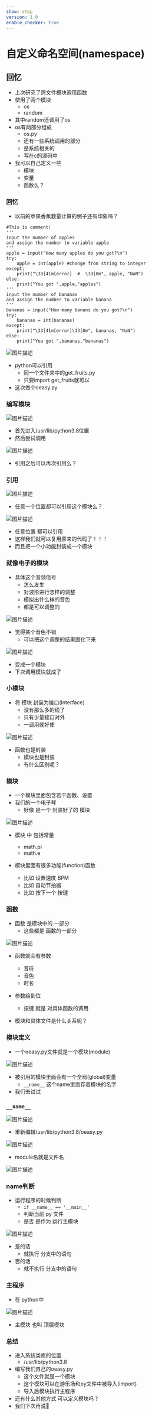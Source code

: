 ```yaml
---
show: step
version: 1.0
enable_checker: true
---
```


# 自定义命名空间(namespace)

## 回忆

- 上次研究了跨文件模块调用函数
- 使用了两个模块
	- os
	- random
- 其中random还调用了os
- os有两部分组成
	- os.py
	- 还有一些系统调用的部分
	- 是系统相关的
	- 写在c的源码中
- 我可以自己定义一些
	- 模块
	- 变量
	- 函数么？

### 回忆

- 以前的苹果香蕉数量计算的例子还有印象吗？

```
#This is comment!
'''
input the number of apples
and assign the number to variable apple
'''
apple = input("How many apples do you got?\n")
try:
    apple = int(apple) #change from string to integer
except:
    print("\33[41m[error]  #  \33[0m", apple, "NaN")
else:
    print("You got ",apple,"apples")
'''
input the number of bananas
and assign the number to variable banana
'''
bananas = input("How many banans do you got?\n")
try:
    bananas = int(bananas)
except:
    print("\33[41m[error]\33[0m", bananas, "NaN")
else:
    print("You got ",bananas,"bananas")
```

![图片描述](https://doc.shiyanlou.com/courses/uid1190679-20230629-1688047732689)

- python可以引用 
	- 同一个文件夹中的get_fruits.py
	- 只要import get_fruits就可以
- 这次做个oeasy.py


### 编写模块

![图片描述](https://doc.shiyanlou.com/courses/uid1190679-20220803-1659524087182)

- 首先进入/usr/lib/python3.8位置
- 然后尝试调用

![图片描述](https://doc.shiyanlou.com/courses/uid1190679-20220803-1659524156659)

- 引用之后可以再次引用么？

### 引用

![图片描述](https://doc.shiyanlou.com/courses/uid1190679-20220803-1659526900182)

- 任意一个位置都可以引用这个模块么？

![图片描述](https://doc.shiyanlou.com/courses/uid1190679-20220803-1659524285826)

- 任意位置 都可以引用
- 这样我们就可以复用原来的代码了！！！
- 而且把一个小功能封装成一个模块

### 就像电子的模块

- 具体这个音频信号 
	- 怎么发生 
	- 对波形进行怎样的调整 
	- 模拟出什么样的音色
	- 都是可以调整的 

![图片描述](https://doc.shiyanlou.com/courses/uid1190679-20220905-1662369258824)

- 觉得某个音色不错
	- 可以把这个调整的结果固化下来 

![图片描述](https://doc.shiyanlou.com/courses/uid1190679-20240301-1709288597554)

- 变成一个模块 
- 下次调用模块就成了 

### 小模块

- 将 模块 封装为接口(Interface)
	- 没有那么多的线了
	- 只有少量接口对外
	- 一调用就好使

![图片描述](https://doc.shiyanlou.com/courses/uid1190679-20220905-1662369342637)

- 函数也是封装
	- 模块也是封装
	- 有什么区别呢？

### 模块

- 一个模块里面包含若干函数、设置
- 我们的一个电子琴 
	- 好像 是一个 封装好了的 模块

![图片描述](https://doc.shiyanlou.com/courses/uid1190679-20220905-1662369421730)

- 模块 中 包括常量
	- math.pi
	- math.e

- 模块里面有很多功能(function)函数
	- 比如 设置速度 BPM
	- 比如 自动节拍器 
	- 比如 按下一个 按键


### 函数

- 函数 是模块中的 一部分
	- 这些都是 函数的一部分

![图片描述](https://doc.shiyanlou.com/courses/uid1190679-20240301-1709288986149)

- 函数就会有参数
	- 音符
	- 音色
	- 时长
- 参数给到位
	- 按键 就是 对具体函数的调用

- 模块和具体文件是什么关系呢？

### 模块定义

- 一个oeasy.py文件就是一个模块(module)

![图片描述](https://doc.shiyanlou.com/courses/uid1190679-20220803-1659526480959)

- 被引用的模块里面会有一个全局(global)变量
	- `__name__` 这个name里面存着模块的名字
- 我们去试试

### `__name__`

![图片描述](https://doc.shiyanlou.com/courses/uid1190679-20220803-1659526657711)

- 重新编辑/usr/lib/python3.8/oeasy.py

![图片描述](https://doc.shiyanlou.com/courses/uid1190679-20220803-1659527044241)

- module名就是文件名

![图片描述](https://doc.shiyanlou.com/courses/uid1190679-20220803-1659527162387)

### name判断

- 运行程序的时候判断
	- `if __name__ == '__main__'`
	- 判断当前 py 文件 
	- 是否 是作为 运行主模块


![图片描述](https://doc.shiyanlou.com/courses/uid1190679-20240302-1709325178754)

- 是的话
	- 就执行 分支中的语句
- 否的话
	- 就不执行 分支中的语句

### 主程序

- 在 python中

![图片描述](https://doc.shiyanlou.com/courses/uid1190679-20240302-1709325516868)

- 主模块 也叫 顶层模块


### 总结
- 进入系统类库的位置
	- /usr/lib/python3.8
- 编写我们自己的oeasy.py
	- 这个文件就是一个模块
	- 这个模块可以在游乐场和py文件中被导入(import)
	- 导入后模块执行主程序
- 还有什么其他方式 可以定义模块吗？
- 我们下次再说👋

